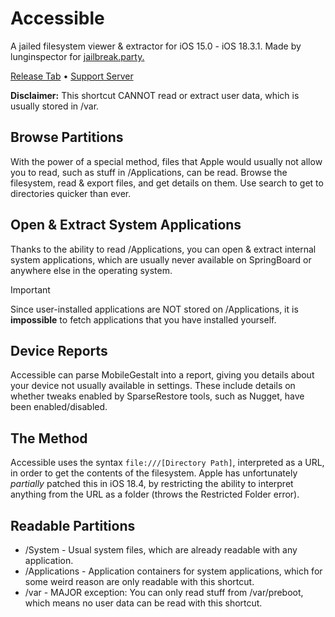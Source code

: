 # Accessible
A jailed filesystem viewer & extractor for iOS 15.0 - iOS 18.3.1. Made by lunginspector for [jailbreak.party.](https://github.com/jailbreakdotparty)

[Release Tab](https://github.com/lunginspector/Accessible/releases) • [Support Server](https://discord.gg/XPj66zZ4gT)

**Disclaimer:** This shortcut CANNOT read or extract user data, which is usually stored in /var. 

## Browse Partitions
With the power of a special method, files that Apple would usually not allow you to read, such as stuff in /Applications, can be read. Browse the filesystem, read & export files, and get details on them. Use search to get to directories quicker than ever. 

## Open & Extract System Applications
Thanks to the ability to read /Applications, you can open & extract internal system applications, which are usually never available on SpringBoard or anywhere else in the operating system. 
>[!IMPORTANT]
> Since user-installed applications are NOT stored on /Applications, it is  **impossible** to fetch applications that you have installed yourself. 

## Device Reports
Accessible can parse MobileGestalt into a report, giving you details about your device not usually available in settings. These include details on whether tweaks enabled by SparseRestore tools, such as Nugget, have been enabled/disabled.

## The Method
Accessible uses the syntax `file:///[Directory Path]`, interpreted as a URL, in order to get the contents of the filesystem. Apple has unfortunately *partially* patched this in iOS 18.4, by restricting the ability to interpret anything from the URL as a folder (throws the Restricted Folder error).

## Readable Partitions
* /System - Usual system files, which are already readable with any application.
* /Applications - Application containers for system applications, which for some weird reason are only readable with this shortcut.
* /var - MAJOR exception: You can only read stuff from /var/preboot, which means no user data can be read with this shortcut. 
